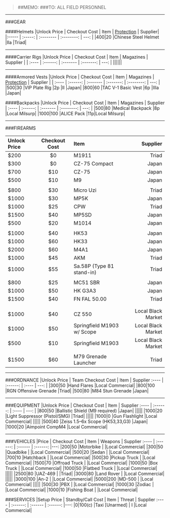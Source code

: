 > ##MEMO:
> ###TO: ALL FIELD PERSONNEL

----------

###GEAR

####Helmets
|Unlock Price | Checkout Cost | Item   | [Protection](http://www.safeguardarmor.com/support/body-armor-protection-levels/) | Supplier|
|:----- | :-----:  | :-------- | :--------: | ---: |
|$400	|$20   |Chinese Steel Helmet 	    |IIa 	|Triad|

***

####Carrier Rigs
|Unlock Price | Checkout Cost | Item     | Magazines | Supplier |
| :---- | :------: | :------- | :-------: | ---: |
||||||


***

####Armored Vests
|Unlock Price | Checkout Cost  | Item | Magazines | [Protection](http://www.safeguardarmor.com/support/body-armor-protection-levels/) | Supplier |
| :---- | :------: | :------- | :-------: | :--------: | ---: |
|$500   |$30   |VIP Plate Rig       |2p |II   |Japan|
|$800   |$60   |TAC V-1 Basic Vest  |6p |IIIa   |Japan|

####Backpacks
|Unlock Price | Checkout Cost    | Item     | Magazines  | Supplier
| :---- | :------: | :------- | :--------: | ---: |
|$500	|$80  |Medical Backpack	  |8p	|Local Milsurp|
|$1000 	|$100  |ALICE Pack      |11p|Local Milsurp|

***

###FIREARMS

|Unlock Price | Checkout Cost      | Item     | Supplier
| :---- | :------: | :------- | ---: |
|$200   |$0  |M1911                 |Triad|
|$300   |$0  |CZ-75 Compact         |Japan|
|$700   |$10  |CZ-75                |Japan|
|$500   |$10  |M9                   |Japan|
||||
|$800   |$30  |Micro Uzi            |Triad|
|$1000  |$30  |MP5K                 |Japan|
|$1000  |$25  |CPW                  |Triad|
|$1500  |$40  |MP5SD                |Japan|
|$500	  |$20 |M1014			            |Japan|
||||
|$1000  |$40  |HK53           |Japan|
|$1000  |$60  |HK33           |Japan|
|$2000  |$60  |M4A1           |Japan|
|$1000  |$45  |AKM            |Triad|
|$1000  |$55  |Sa.58P (Type 81 stand-in) |Triad|
||||
|$800	  |$25  |MC51 SBR  	|Japan|
|$1000	|$50  |HK G3A3    	|Japan|
|$1500	|$40  |FN FAL 50.00    	|Triad|
||||
||||
|$1000	|$40  |CZ 550		|Local Black Market|
|$1000  |$50  |Springfield M1903 w/ Scope     |Local Black Market|
|$500   |$10  |Springfield M1903     |Local Black Market|
||||
|$1500  |$60  |M79 Grenade Launcher   |Triad|

***

###ORDNANCE
|Unlock Price | Team Checkout Cost      | Item     | Supplier
:---- | :------: | :---- | ---: |
|$300   |$50    |Hand Flares              |Local Commercial|
|$800   |$100   |RGN Offensive Grenade   |Triad|
|$500   |$80    |M84 Stun Grenade         |Japan|

***

###EQUIPMENT
|Unlock Price | Checkout Cost      | Item     | Supplier
:---- | :------: | :---- | ---: |
|$800  |$50  |Ballistic Shield (M9 required)    |Japan|
|||||
|$1000  |$20  |Light Suppressor (Pistol/SMG)        |Triad|
|||||
|$1000  |$0  |Gun Flashlight                    |Local Commercial|
|||||
|$500   |$40  |Zeiss 1.5–6x Scope (HK53,33,G3)  |Japan|
|$1000  |$20  |Aimpoint CompM4                  |Local Commercial|


***

###VEHICLES
|Price | Checkout Cost      | Item   | Weapons  | Supplier
:---- | :------: | :------ | :------: |---:
|$200    |$50     |Motorbike            |             |Local Commercial|
|$300    |$50     |Quadbike            |             |Local Commercial|
|$500    |$20     |Sedan             |             |Local Commercial|
|$700    |$10     |Hatchback             |             |Local Commercial|
|$500    |$30     |Pickup Truck             |             |Local Commercial|
|$1500    |$70     |Offroad Truck             |             |Local Commercial|
|$1000    |$50     |Box Truck             |             |Local Commercial|
|$1000    |$50     |Flatbed Truck             |             |Local Commercial|
|||||
|$2500	  |$80     |UAZ-469       |		          |Triad|
|$3000	  |$80     |Land Rover       |		          |Local Commercial|
|||||
|$3000  |$100  |An-2                |            |Local Commercial|
|$5000  |$200  |MD-500              |            |Local Commercial|
|||||
|$500    |$30  |PBX                  |             |Local Commercial|
|$1000    |$30  |Zodiac              |             |Local Commercial|
|$1000   |$10  |Fishing Boat       |           |Local Commercial|


###SERVICES
|Setup Price | Standby/Call Cost    | Item   | Threat  | Supplier
:---- | :------: | :------ | :------: |---:
|$0    |$100(c)  |Taxi [Unarmed]  | I            |Local Commercial|

